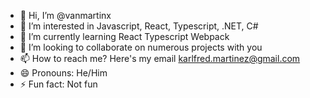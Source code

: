 - 👋 Hi, I’m @vanmartinx
- 👀 I’m interested in Javascript, React, Typescript, .NET, C#
- 🌱 I’m currently learning React Typescript Webpack
- 💞️ I’m looking to collaborate on numerous projects with you
- 📫 How to reach me? Here's my email karlfred.martinez@gmail.com
- 😄 Pronouns: He/Him
- ⚡ Fun fact: Not fun

<!---
vanmartinx/vanmartinx is a ✨ special ✨ repository because its `README.md` (this file) appears on your GitHub profile.
You can click the Preview link to take a look at your changes.
--->
